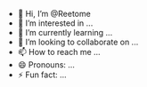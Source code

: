 - 👋 Hi, I’m @Reetome
- 👀 I’m interested in ...
- 🌱 I’m currently learning ...
- 💞️ I’m looking to collaborate on ...
- 📫 How to reach me ...
- 😄 Pronouns: ...
- ⚡ Fun fact: ...

<!---
Reetome/Reetome is a ✨ special ✨ repository because its `README.md` (this file) appears on your GitHub profile.
You can click the Preview link to take a look at your changes.
--->
